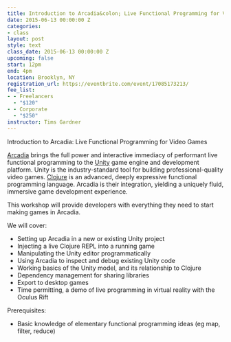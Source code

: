 ```yaml
---
title: Introduction to Arcadia&colon; Live Functional Programming for Video Games
date: 2015-06-13 00:00:00 Z
categories:
- class
layout: post
style: text
class_date: 2015-06-13 00:00:00 Z
upcoming: false
start: 12pm
end: 4pm
location: Brooklyn, NY
registration_url: https://eventbrite.com/event/17085173213/
fee_list:
- - Freelancers
  - "$120"
- - Corporate
  - "$250"
instructor: Tims Gardner
---
```


Introduction to Arcadia: Live Functional Programming for Video Games

[Arcadia](https://github.com/arcadia-unity/Arcadia) brings the full power and interactive immediacy of performant live functional programming to the [Unity](http://unity3d.com/) game engine and development platform. Unity is the industry-standard tool for building professional-quality video games. [Clojure](http://clojure.org/) is an advanced, deeply expressive functional programming language. Arcadia is their integration, yielding a uniquely fluid, immersive game development experience.

This workshop will provide developers with everything they need to start making games in Arcadia.

We will cover:

- Setting up Arcadia in a new or existing Unity project
- Injecting a live Clojure REPL into a running game
- Manipulating the Unity editor programmatically
- Using Arcadia to inspect and debug existing Unity code
- Working basics of the Unity model, and its relationship to Clojure
- Dependency management for sharing libraries
- Export to desktop games
- Time permitting, a demo of live programming in virtual reality with the Oculus Rift
  
Prerequisites:

- Basic knowledge of elementary functional programming ideas (eg map, filter, reduce)
